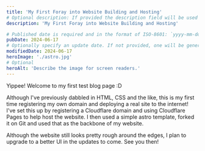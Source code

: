 ```yaml
---
title: 'My First Foray into Website Building and Hosting'
# Optional description: If provided the description field will be used for previews. If not provided, the first 3-4 lines from the post will be used as a description.
description: 'My First Foray into Website Building and Hosting'

# Published date is required and in the format of ISO-8601: `yyyy-mm-dd`. For more info see https://docs.astro.build/en/guides/content-collections/#working-with-dates-in-the-frontmatter
pubDate: 2024-06-17
# Optionally specify an update date. If not provided, one will be generated from the git history. Only if the post has been changed since the day published.
modifiedDate: 2024-06-17
heroImage: './astro.jpg'
# Optional
heroAlt: 'Describe the image for screen readers.'
---
```


Yippee! Welcome to my first test blog page :D

Although I've previously dabbled in HTML, CSS and the like, this is my first time registering my own domain and deploying a real site to the internet! I've set this up by registering a Cloudflare domain and using Cloudflare Pages to help host the website. I then used a simple astro template, forked it on Git and used that as the backbone of my website.

Although the website still looks pretty rough around the edges, I plan to upgrade to a better UI in the updates to come. See you then!
